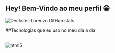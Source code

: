 ## Hey! Bem-Vindo ao meu perfil 😁 
![Deckster-Lorenzo GitHub stats](https://github-readme-stats.vercel.app/api?username=Deckster-Lorenzo&show_icons=true&theme=dark)

##Tecnologias que eu uso no meu dia a dia

<div style="display: inline_block"><br/>
  <img align="center" alt="html5" src="https://img.shields.io/badge/html5-%23E34F26.svg?style=for-the-badge&logo=html5&logoColor=white"/>
</div>
